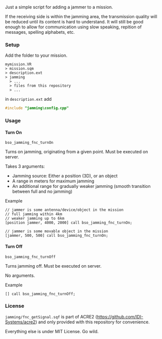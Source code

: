 Just a simple script for adding a jammer to a mission.

If the receiving side is within the jamming area, the transmission quality will be reduced until its content is hard to understand. It will still be good enough to allow for communication using slow speaking, repition of messages, spelling alphabets, etc.

### Setup

Add the folder to your mission.

```
mymission.VR
> mission.sqm
> description.ext
> jamming
  > ...
  > files from this repository
  > ...
```

in `description.ext` add
```cpp
#include "jamming\config.cpp"
```

### Usage

#### Turn On

`bso_jamming_fnc_turnOn`

Turns on jamming, originating from a given point.
Must be executed on server.

Takes 3 arguments:
- Jamming source: Either a position (3D), or an object
- A range in meters for maximum jamming
- An additional range for gradually weaker jamming (smooth transition between full and no jamming)

Example
```sqf
// jammer is some antenna/device/object in the mission
// full jamming within 4km
// weaker jamming up to 6km
[position jammer, 4000, 2000] call bso_jamming_fnc_turnOn;
```
```sqf
// jammer is some movable object in the mission
[jammer, 500, 500] call bso_jamming_fnc_turnOn;
```
#### Turn Off

`bso_jamming_fnc_turnOff`

Turns jamming off.
Must be executed on server.

No arguments.

Example
```sqf
[] call bso_jamming_fnc_turnOff;
```


### License

`jamming/fnc_getSignal.sqf` is part of ACRE2 (https://github.com/IDI-Systems/acre2) and only provided with this repository for convenience.

Everything else is under MIT License. Go wild.
